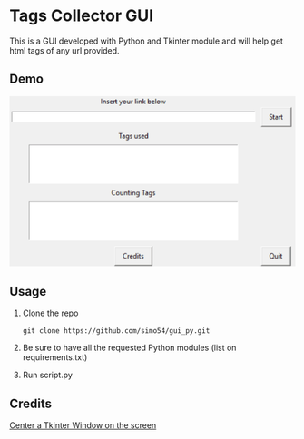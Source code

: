 # Tags Collector GUI

This is a GUI developed with Python and Tkinter module and will help get html tags of any url provided.

## Demo

![](demo.gif)

## Usage

1. Clone the repo

   ```
   git clone https://github.com/simo54/gui_py.git
   ```

2. Be sure to have all the requested Python modules (list on requirements.txt)
3. Run script.py

## Credits

[Center a Tkinter Window on the screen](https://www.youtube.com/watch?v=TdTks2eSx3c)
